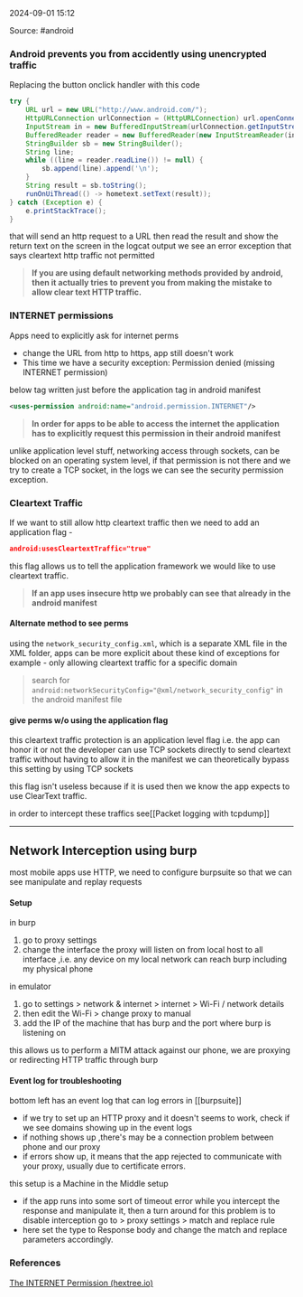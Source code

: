 
2024-09-01 15:12

Source: #android 
### Android prevents you from accidently using unencrypted traffic 

Replacing the button onclick handler with this code
```java
try {  
    URL url = new URL("http://www.android.com/");  
    HttpURLConnection urlConnection = (HttpURLConnection) url.openConnection();  
    InputStream in = new BufferedInputStream(urlConnection.getInputStream());  
    BufferedReader reader = new BufferedReader(new InputStreamReader(in));  
    StringBuilder sb = new StringBuilder();  
    String line;  
    while ((line = reader.readLine()) != null) {  
        sb.append(line).append('\n');  
    }  
    String result = sb.toString();  
    runOnUiThread(() -> hometext.setText(result));  
} catch (Exception e) {  
    e.printStackTrace();  
}
```
that will send an http request to a URL then read the result and show the return text on the screen 
in the logcat output we see an error exception that says cleartext http traffic not permitted

> **If you are using default networking methods provided by android, then it actually tries to prevent you from making the mistake to allow clear text HTTP traffic.**
### INTERNET permissions

Apps need to explicitly ask for internet perms
- change the URL from http to https, app still doesn't work 
- This time we have a security exception: Permission denied (missing INTERNET permission)

below tag written just before the application tag in android manifest
```xml
<uses-permission android:name="android.permission.INTERNET"/>
```
> **In order for apps to be able to access the internet the application has to explicitly request this permission in their android manifest**

unlike application level stuff, networking access through sockets, can be blocked on an operating system level,
if that permission is not there and we try to create a TCP socket, in the logs we can see the security permission exception.
### Cleartext Traffic 

If we want to still allow http cleartext traffic then we need to add an application flag -
```json
android:usesCleartextTraffic="true"
```
this flag allows us to tell the application framework we would like to use cleartext traffic.

> **If an app uses insecure http we probably can see that already in the android manifest** 
#### Alternate method to see perms

using the `network_security_config.xml`, which is a separate XML file in the XML folder, 
apps can be more explicit about these kind of exceptions 
for example - only allowing cleartext traffic for a specific domain 

> search for `android:networkSecurityConfig="@xml/network_security_config"` in the android manifest file 
#### give perms w/o using the application flag 

this cleartext traffic protection is an application level flag i.e. the app can honor it or not
the developer can use TCP sockets directly to send cleartext traffic without having to allow it in the manifest 
we can theoretically bypass this setting by using TCP sockets 

this flag isn't useless because if it is used then we know the app expects to use ClearText traffic. 

in order to intercept these traffics see[[Packet logging with tcpdump]]

---
## Network Interception using burp

most mobile apps use HTTP, we need to configure burpsuite so that we can see manipulate and replay requests
#### Setup

in burp 
1. go to proxy settings
2. change the interface the proxy will listen on from local host to all interface ,i.e. any device on my local network can reach burp including my physical phone 

in emulator
1. go to settings > network & internet > internet > Wi-Fi / network details 
2. then edit the Wi-Fi > change proxy to manual 
3. add the IP of the machine that has burp and the port where burp is listening on 

this allows us to perform a MITM attack against our phone, we are proxying or redirecting HTTP traffic through burp 
#### Event log for troubleshooting

bottom left has an event log that can log errors in [[burpsuite]]
- if we try to set up an HTTP proxy and it doesn't  seems to work, check if we see domains showing up in the event logs
- if nothing shows up ,there's may be a connection problem between phone and our proxy 
- if errors show up, it means that the app rejected to communicate with your proxy, usually due to certificate errors.

this setup is a Machine in the Middle setup

- if the app runs into some sort of timeout error while you intercept the response and manipulate it, then a turn around for this problem is to disable interception go to > proxy settings > match and replace rule
- here set the type to Response body and change the match and replace parameters accordingly.

### References
[The INTERNET Permission (hextree.io)](https://app.hextree.io/courses/network-interception/android-networking-basics/the-internet-permission)